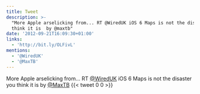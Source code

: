 ```yaml
---
title: Tweet
description: >-
  "More Apple arselicking from... RT @WiredUK iOS 6 Maps is not the disaster you
  think it is  by @maxtb"
date: '2012-09-21T16:09:30+01:00'
links:
  - 'http://bit.ly/OLFivL'
mentions:
  - '@WiredUK'
  - '@MaxTB'
---
```

More Apple arselicking from... RT [@WiredUK](https://twitter.com/@WiredUK) iOS 6 Maps is not the disaster you think it is  by [@MaxTB](https://twitter.com/@MaxTB)
      {{< tweet 0 0 >}}
    
